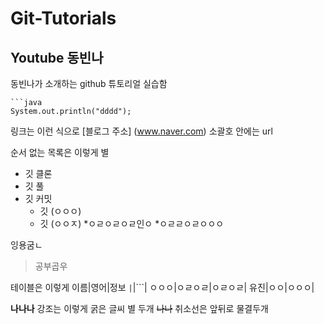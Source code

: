 # Git-Tutorials
## Youtube 동빈나
동빈나가 소개하는 github 튜토리얼 실습함
```+소스코드를 작성할 언어
```java
System.out.println("dddd");

```

링크는 이런 식으로
[블로그 주소] (www.naver.com) 소괄호 안에는 url

순서 없는 목록은 이렇게
별

* 깃 클론
* 깃 풀
* 깃 커밋
  * 깃 (ㅇㅇㅇ)
  * 깃 (ㅇㅇㅈ) 
    *ㅇㄹㅇㄹㅇㄹ인ㅇ
    *ㅇㄹㄹㅇㄹㅇㅇㅇ
    
    
    

잉용굼ㄴ
> 공부곱우

테이블은 이렇게
이름|영어|정보
```|```|```|
ㅇㅇㅇ|ㅇㄹㅇㄹ|ㅇㄹㅇㄹ|
유진|ㅇㅇ|ㅇㅇㅇ|


**나나나** 강조는 이렇게 굵은 글씨 별 두개
~~나나~~ 취소선은 앞뒤로 물결두개
